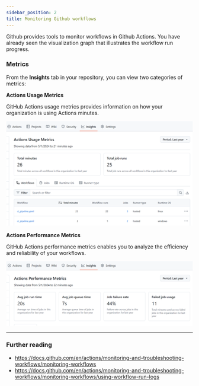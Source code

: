 ```yaml
---
sidebar_position: 2
title: Monitoring Github workflows
---
```


Github provides tools to monitor workflows in Github Actions. You have already seen the visualization graph that illustrates the workflow run progress. 

### Metrics

From the **Insights** tab in your repository, you can view two categories of metrics:

**Actions Usage Metrics** 

GitHub Actions usage metrics provides information on how your organization is using Actions minutes.

![Github actions usage metrics](img/usage_metrics.png)

**Actions Performance Metrics** 

GitHub Actions performance metrics enables you to analyze the efficiency and reliability of your workflows.

![Github actions usage metrics](img/performance_metrics.png)

---
### Further reading
- https://docs.github.com/en/actions/monitoring-and-troubleshooting-workflows/monitoring-workflows
- https://docs.github.com/en/actions/monitoring-and-troubleshooting-workflows/monitoring-workflows/using-workflow-run-logs
